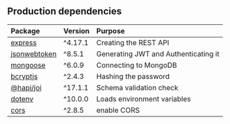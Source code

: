## Production dependencies
| **Package** | **Version** | **Purpose** |
| :------------- | :---------- | :----------- |
| [express](https://expressjs.com/) | ^4.17.1 | Creating the REST API |
| [jsonwebtoken](https://www.npmjs.com/package/jsonwebtoken)  | ^8.5.1 | Generating JWT and Authenticating it |
| [mongoose](https://www.npmjs.com/package/mongoose) | ^6.0.9 | Connecting to MongoDB |
| [bcryptjs](https://www.npmjs.com/package/bcryptjs) | ^2.4.3 | Hashing the password  |
| [@hapi/joi](https://www.npmjs.com/package/joi) | ^17.1.1 | Schema validation check |
| [dotenv](https://www.npmjs.com/package/dotenv) | ^10.0.0 | Loads environment variables |
| [cors](https://www.npmjs.com/package/cors) | ^2.8.5| enable CORS |
